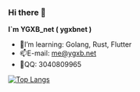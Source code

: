 ### Hi there 👋

**I`m YGXB_net ( ygxbnet )**

- 🌱I’m learning: Golang, Rust, Flutter
- 📫E-mail: me@ygxb.net
- 💬QQ: 3040809965

[![Top Langs](https://github-readme-stats.vercel.app/api/top-langs/?username=ygxbnet&layout=compact)](https://github.com/ygxbnet)
